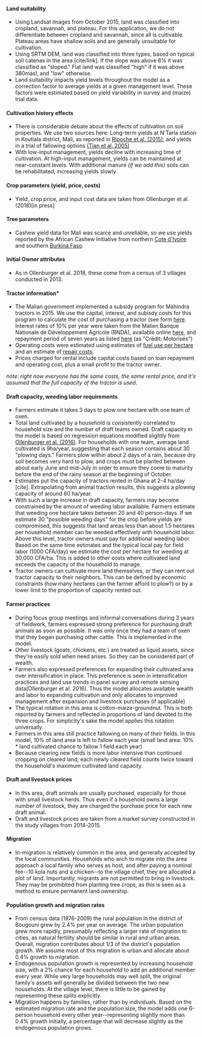 #### Land suitability
- Using Landsat images from October 2015, land was classified into cropland, savannah, and plateau. For this application, we do not differentiate between cropland and savannah, since all is cultivable. Plateau areas have shallow soils and are generally unsuitable for cultivation.
- Using SRTM DEM, land was classified into three types, based on typical soil catenas in the area [cite/link]. If the slope was above 6% it was classified as "sloped." Flat land was classified "high" if it was above 380masl, and "low" otherwise.
- Land suitability impacts yield levels throughout the model as a correction factor to average yields at a given management level. These factors were estimated based on yield variability in survey and (maize) trial data.

#### Cultivation history effects
- There is considerable debate about the effects of cultivation on soil properties. We use two sources here: Long-term yields at N'Tarla station in Koutiala district, Mali, as reported in [Ripoche et al. (2015)](http://dx.doi.org/10.1016/j.fcr.2015.02.013); and yields in a trial of fallowing options [(Tian et al. 2005)](https://dx.doi.org/10.1007/s10705-004-1927-y)
- With low-input management, yields decline with increasing time of cultivation. At high-input management, yields can be maintained at near-constant levels. With additional manure _(if we add this)_ soils can be rehabilitated, increasing yields slowly.

#### Crop parameters (yield, price, costs)
- Yield, crop price, and input cost data are taken from Ollenburger et al. (2018)[in press]

#### Tree parameters
- Cashew yield data for Mali was scarce and unreliable, so we use yields reported by the African Cashew Initiative from northern [Cote d'Ivoire](http://www.africancashewinitiative.org/imglib/downloads/ACi_ivory_coast_english.pdf) and southern [Burkina Faso](http://www.africancashewinitiative.org/imglib/downloads/ACI_BurkinaFaso_gb_high%20resolution.pdf).

#### Initial Owner attributes
- As in Ollenburger et al. 2018, these come from a census of 3 villages conducted in 2013.

#### Tractor information*
- The Malian government implemented a subsidy program for Mahindra tractors in 2015. We use the capital, interest, and subisdy costs for this program to calculate the cost of purchasing a tractor (see form [here](https://github.com/mollenburger/CropLand/blob/master/references/Mali%20Tracteurs%20SA%20-%202015.pdf). Interest rates of 10% per year were taken from the Malien Banque Nationale de Développement Agricole (BNDA), available online [here](http://www.bnda-mali.com/images/PDF/grille-rurale), and repayment period of seven years as listed  [here](http://www.bnda-mali.com/les-credits-a-moyen-terme) (as "Crédit: Motorisés")
- Operating costs were estimated using estimates of [fuel use per hectare](https://www.extension.iastate.edu/agdm/crops/html/a3-27.html) and an estimate of [repair costs](https://www.extension.iastate.edu/agdm/crops/html/a3-29.html).
- Prices charged for rental include capital costs based on loan repayment and operating cost, plus a small profit to the tractor owner.

_note: right now everyone has the same costs, the same rental price, and it's assumed that the full capacity of the tractor is used._

#### Draft capacity, weeding labor requirements
- Farmers estimate it takes 3 days to plow one hectare with one team of oxen.
- Total land cultivated by a household is consistently correlated to household size and the number of draft teams owned. Draft capacity in the model is based on regression equations modified slightly from [Ollenburger et al. (2016)](http://dx.doi.org/10.1016/j.agsy.2016.07.003). For households with one team, average land cultivated is 9ha/year, suggesting that each season contains about 30 "plowing days." Farmers plow within about 2 days of a rain, because dry soil becomes very hard to plow, and crops must be planted between about early June and mid-July in order to ensure they come to maturity before the end of the rainy season at the beginning of October.
- Estimates put the capacity of tractors rented in Ghana at 2-4 ha/day [cite]. Extrapolating from animal traction results, this suggests a plowing capacity of around 60 ha/year.
- With such a large increase in draft capacity, farmers may become constrained by the amount of weeding labor available. Farmers estimate that weeding one hectare takes between 20 and 40 person-days. If we estimate 30 "possible weeding days" for the crop before yields are compromised, this suggests that land areas less than about 1.5 hectares per household member can be weeded effectively with household labor. Above this level, tractor owners must pay for additional weeding labor. Based on the same time estimates and the typical local pay for field labor (1000 CFA/day) we estimate the cost per hectare for weeding at 30,000 CFA/ha. This is added to other costs where cultivated land exceeds the capacity of the household to manage.
- Tractor owners can cultivate more land themselves, or they can rent out tractor capacity to their neighbors. This can be defined by economic constraints (how many hectares can the farmer afford to plow?) or by a lower limit to the proportion of capacity rented out.

#### Farmer practices
- During focus group meetings and informal conversations during 3 years of fieldwork, farmers expressed strong preference for purchasing draft animals as soon as possible. It was only once they had a team of oxen that they began purchasing other cattle. This is implemented in the model.
- Other livestock (goats, chickens, etc.) are treated as liquid assets, since they're easily sold when need arises. So they can be considered part of wealth.
- Farmers also expressed preferences for expanding their cultivated area over intensification in place. This preference is seen in intensification practices and land use trends in panel survey and remote sensing data(Ollenburger et al. 2016). Thus the model allocates available wealth and labor to expanding cultivation and only allocates to improved management after expansion and livestock purchases (if applicable)
- The typical rotation in this area is cotton-maize-groundnut. This is both reported by farmers and reflected in proportions of land devoted to the three crops. For simplicity's sake the model applies this rotation universally.
- Farmers in this area still practice fallowing on many of their fields. In this model, 10% of land area is left to fallow each year (small land area: 10% * land cultivated chance to fallow 1 field each year)
- Because clearing new fields is more labor intensive than continued cropping on cleared land, each newly cleared field counts twice toward the household's maximum cultivated land capacity.

#### Draft and livestock prices
- In this area, draft animals are usually purchased, especially for those with small livestock herds. Thus even if a household owns a large number of livestock, they are charged the purchase price for each new draft animal.
- Draft and livestock prices are taken from a market survey constructed in the study villages from 2014-2015.

#### Migration
- In-migration is relatively common in the area, and generally accepted by the local communities. Households who wich to migrate into the area approach a local family who serves as host, and after paying a nominal fee--10 kola nuts and a chicken--to the village chief, they are allocated a plot of land. Importantly, migrants are not permitted to bring in livestock. They may be prohibited from planting tree crops, as this is seen as a method to ensure permanent land ownership.

#### Population growth and migration rates
- From census data (1976-2009) the rural population in the district of Bougouni grew by 2.4% per year on average. The urban population grew more rapidly, presumably reflecting a larger rate of migration to cities, as natural fertility should be similar in rural and urban areas. Overall, migration contributes about 1/3 of the district's population growth. We assume most of this migration is urban and allocate about 0.4% growth to migration.
- Endogenous population growth is represented by increasing household size, with a 2% chance for each household to add an additional member every year. While very large households may well split, the original family's assets will generally be divided between the two new households. At the village level, there is little to be gained by representing these splits explicitly.
- Migration happens by families, rather than by individuals. Based on the estimated migration rate and the population size, the model adds one 6-person household every other year--representing slightly more than 0.4% growth initially, a percentage that will decrease slightly as the endogenous population grows.
